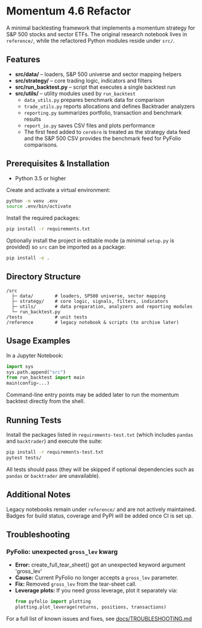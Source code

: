 # Momentum 4.6 Refactor

A minimal backtesting framework that implements a momentum strategy for S&P 500 stocks and sector ETFs. The original research notebook lives in `reference/`, while the refactored Python modules reside under `src/`.

## Features

- **src/data/** – loaders, S&P 500 universe and sector mapping helpers
- **src/strategy/** – core trading logic, indicators and filters
- **src/run_backtest.py** – script that executes a single backtest run
- **src/utils/** – utility modules used by `run_backtest`
  - `data_utils.py` prepares benchmark data for comparison
  - `trade_utils.py` reports allocations and defines Backtrader analyzers
  - `reporting.py` summarizes portfolio, transaction and benchmark results
  - `report_io.py` saves CSV files and plots performance
  - The first feed added to `cerebro` is treated as the strategy data feed and
    the S&P 500 CSV provides the benchmark feed for PyFolio comparisons.

## Prerequisites & Installation

 - Python 3.5 or higher

Create and activate a virtual environment:

```bash
python -m venv .env
source .env/bin/activate
```

Install the required packages:

```bash
pip install -r requirements.txt
```

Optionally install the project in editable mode (a minimal `setup.py` is provided) so `src` can be imported as a package:

```bash
pip install -e .
```

## Directory Structure

```
/src
  ├─ data/        # loaders, SP500 universe, sector mapping
  ├─ strategy/    # core logic, signals, filters, indicators
  ├─ utils/       # data preparation, analyzers and reporting modules
  └─ run_backtest.py
/tests            # unit tests
/reference        # legacy notebook & scripts (to archive later)
```

## Usage Examples

In a Jupyter Notebook:

```python
import sys
sys.path.append("src")
from run_backtest import main
main(config=...)
```

Command-line entry points may be added later to run the momentum backtest directly from the shell.

## Running Tests

Install the packages listed in `requirements-test.txt` (which includes `pandas` and `backtrader`) and execute the suite:

```bash
pip install -r requirements-test.txt
pytest tests/
```

All tests should pass (they will be skipped if optional dependencies such as `pandas` or `backtrader` are unavailable).

## Additional Notes

Legacy notebooks remain under `reference/` and are not actively maintained. Badges for build status, coverage and PyPI will be added once CI is set up.

## Troubleshooting

### PyFolio: unexpected `gross_lev` kwarg
- **Error:** create_full_tear_sheet() got an unexpected keyword argument 'gross_lev'
- **Cause:** Current PyFolio no longer accepts a `gross_lev` parameter.
- **Fix:** Removed `gross_lev` from the tear-sheet call.
- **Leverage plots:** If you need gross leverage, plot it separately via:
  ```python
  from pyfolio import plotting
  plotting.plot_leverage(returns, positions, transactions)
  ```

For a full list of known issues and fixes, see [docs/TROUBLESHOOTING.md](docs/TROUBLESHOOTING.md)
